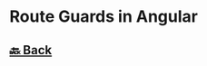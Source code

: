 <h1>Route Guards in Angular</h1>

<h2><a href="https://github.com/sanjay9616/JavaScript/blob/master/JavaScript-Technologies/README.md"> 🔙 Back</a></h2>
